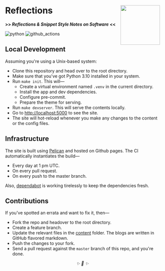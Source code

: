 <h1>Reflections<img src='https://user-images.githubusercontent.com/30027932/149235389-c6b85b40-5515-4de4-a922-7b0f91efd0cf.png' align='right' width='128' height='128'></h1>


<strong>>> <i>Reflections & Snippet Style Notes on Software</i> <<</strong>

</div>

![python](https://img.shields.io/badge/Python-3776AB?style=for-the-badge&logo=python&logoColor=white)
![github_actions](https://img.shields.io/badge/GitHub_Actions-2088FF?style=for-the-badge&logo=github-actions&logoColor=white)

## Local Development

Assuming you're using a Unix-based system:

* Clone this repository and head over to the root directory.
* Make sure that you've got Python 3.10 installed in your system.
* Run `make init`. This will—
    * Create a virtual environment named `.venv` in the current directory.
    * Install the app and dev dependencies.
    * Configure pre-commit.
    * Prepare the theme for serving.
* Run `make devserver`. This will serve the contents locally.
* Go to [http://localhost:5000](http://localhost:5000) to see the site.
* The site will hot-reload whenever you make any changes to the content or the config files.


## Infrastructure

The site is built using [Pelican](https://github.com/getpelican/pelican) and hosted on Github pages. The CI automatically instantiates the build—

* Every day at 1 pm UTC.
* On every pull request.
* On every push to the master branch.

Also, [dependabot](https://github.com/dependabot/dependabot-core) is working tirelessly to keep the dependencies fresh.


## Contributions

If you've spotted an errata and want to fix it, then—

* Fork the repo and headover to the root directory.
* Create a feature branch.
* Update the relevant files in the [content](./content/*) folder. The blogs are written in GitHub flavored markdown.
* Push the changes to your fork.
* Send a pull request against the `master` branch of this repo, and you're done.


<div align="center">
<i> ✨ 🍰 ✨ </i>
</div>
